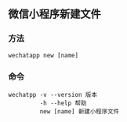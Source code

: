 ## 微信小程序新建文件

### 方法
```
wechatapp new [name]
```
### 命令
```
wechatpp -v --version 版本
         -h --help 帮助
         new [name] 新建小程序文件
```